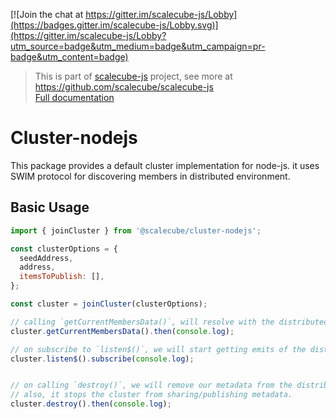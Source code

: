 [![Join the chat at https://gitter.im/scalecube-js/Lobby](https://badges.gitter.im/scalecube-js/Lobby.svg)](https://gitter.im/scalecube-js/Lobby?utm_source=badge&utm_medium=badge&utm_campaign=pr-badge&utm_content=badge)

> This is part of [scalecube-js](https://github.com/scalecube/scalecube-js) project, see more at <https://github.com/scalecube/scalecube-js>  
> [Full documentation](http://scalecube.io/javascript-docs)

# Cluster-nodejs

This package provides a default cluster implementation for node-js.
it uses SWIM protocol for discovering members in distributed environment.

## Basic Usage

```javascript
import { joinCluster } from '@scalecube/cluster-nodejs';

const clusterOptions = {
  seedAddress,
  address,
  itemsToPublish: [],
};

const cluster = joinCluster(clusterOptions);

// calling `getCurrentMembersData()`, will resolve with the distributed environment's latest state.
cluster.getCurrentMembersData().then(console.log); 

// on subscribe to `listen$()`, we will start getting emits of the distributed environment's latest state.
cluster.listen$().subscribe(console.log); 


// on calling `destroy()`, we will remove our metadata from the distributed environment. 
// also, it stops the cluster from sharing/publishing metadata.
cluster.destroy().then(console.log); 
```
